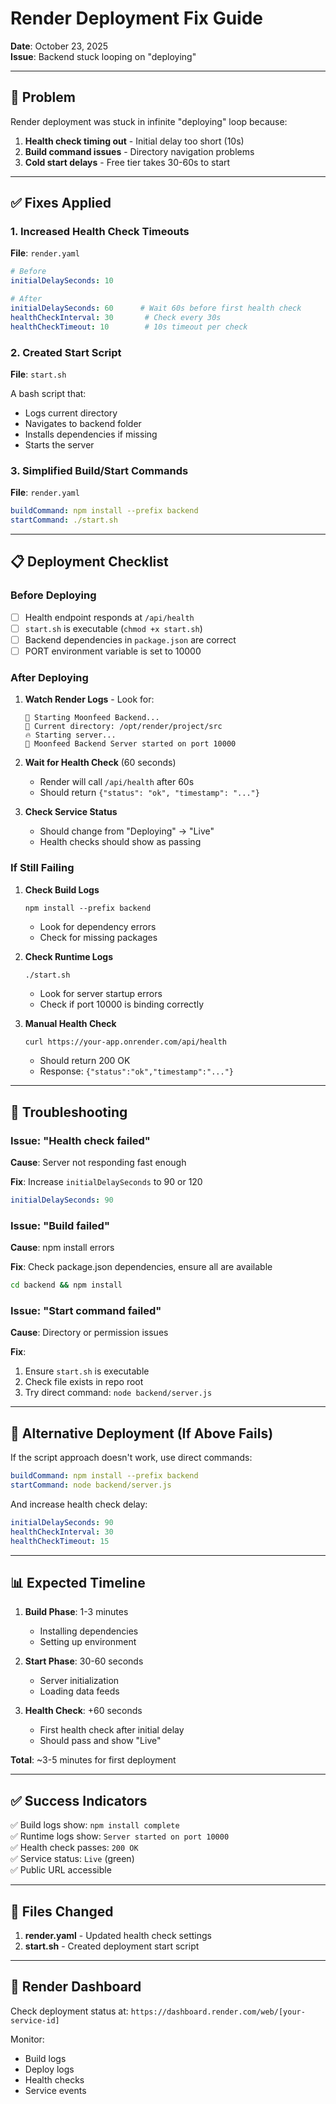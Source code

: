 # Render Deployment Fix Guide
**Date**: October 23, 2025  
**Issue**: Backend stuck looping on "deploying"

---

## 🐛 Problem

Render deployment was stuck in infinite "deploying" loop because:

1. **Health check timing out** - Initial delay too short (10s)
2. **Build command issues** - Directory navigation problems
3. **Cold start delays** - Free tier takes 30-60s to start

---

## ✅ Fixes Applied

### 1. Increased Health Check Timeouts

**File**: `render.yaml`

```yaml
# Before
initialDelaySeconds: 10

# After
initialDelaySeconds: 60      # Wait 60s before first health check
healthCheckInterval: 30       # Check every 30s
healthCheckTimeout: 10        # 10s timeout per check
```

### 2. Created Start Script

**File**: `start.sh`

A bash script that:
- Logs current directory
- Navigates to backend folder
- Installs dependencies if missing
- Starts the server

### 3. Simplified Build/Start Commands

**File**: `render.yaml`

```yaml
buildCommand: npm install --prefix backend
startCommand: ./start.sh
```

---

## 📋 Deployment Checklist

### Before Deploying

- [ ] Health endpoint responds at `/api/health`
- [ ] `start.sh` is executable (`chmod +x start.sh`)
- [ ] Backend dependencies in `package.json` are correct
- [ ] PORT environment variable is set to 10000

### After Deploying

1. **Watch Render Logs** - Look for:
   ```
   🚀 Starting Moonfeed Backend...
   📁 Current directory: /opt/render/project/src
   🔥 Starting server...
   🚀 Moonfeed Backend Server started on port 10000
   ```

2. **Wait for Health Check** (60 seconds)
   - Render will call `/api/health` after 60s
   - Should return `{"status": "ok", "timestamp": "..."}`

3. **Check Service Status**
   - Should change from "Deploying" → "Live"
   - Health checks should show as passing

### If Still Failing

1. **Check Build Logs**
   ```
   npm install --prefix backend
   ```
   - Look for dependency errors
   - Check for missing packages

2. **Check Runtime Logs**
   ```
   ./start.sh
   ```
   - Look for server startup errors
   - Check if port 10000 is binding correctly

3. **Manual Health Check**
   ```bash
   curl https://your-app.onrender.com/api/health
   ```
   - Should return 200 OK
   - Response: `{"status":"ok","timestamp":"..."}`

---

## 🔧 Troubleshooting

### Issue: "Health check failed"

**Cause**: Server not responding fast enough

**Fix**: Increase `initialDelaySeconds` to 90 or 120

```yaml
initialDelaySeconds: 90
```

### Issue: "Build failed"

**Cause**: npm install errors

**Fix**: Check package.json dependencies, ensure all are available

```bash
cd backend && npm install
```

### Issue: "Start command failed"

**Cause**: Directory or permission issues

**Fix**: 
1. Ensure `start.sh` is executable
2. Check file exists in repo root
3. Try direct command: `node backend/server.js`

---

## 🚀 Alternative Deployment (If Above Fails)

If the script approach doesn't work, use direct commands:

```yaml
buildCommand: npm install --prefix backend
startCommand: node backend/server.js
```

And increase health check delay:

```yaml
initialDelaySeconds: 90
healthCheckInterval: 30
healthCheckTimeout: 15
```

---

## 📊 Expected Timeline

1. **Build Phase**: 1-3 minutes
   - Installing dependencies
   - Setting up environment

2. **Start Phase**: 30-60 seconds
   - Server initialization
   - Loading data feeds

3. **Health Check**: +60 seconds
   - First health check after initial delay
   - Should pass and show "Live"

**Total**: ~3-5 minutes for first deployment

---

## ✅ Success Indicators

✅ Build logs show: `npm install complete`  
✅ Runtime logs show: `Server started on port 10000`  
✅ Health check passes: `200 OK`  
✅ Service status: `Live` (green)  
✅ Public URL accessible  

---

## 📝 Files Changed

1. **render.yaml** - Updated health check settings
2. **start.sh** - Created deployment start script

---

## 🔗 Render Dashboard

Check deployment status at:
`https://dashboard.render.com/web/[your-service-id]`

Monitor:
- Build logs
- Deploy logs  
- Health checks
- Service events
